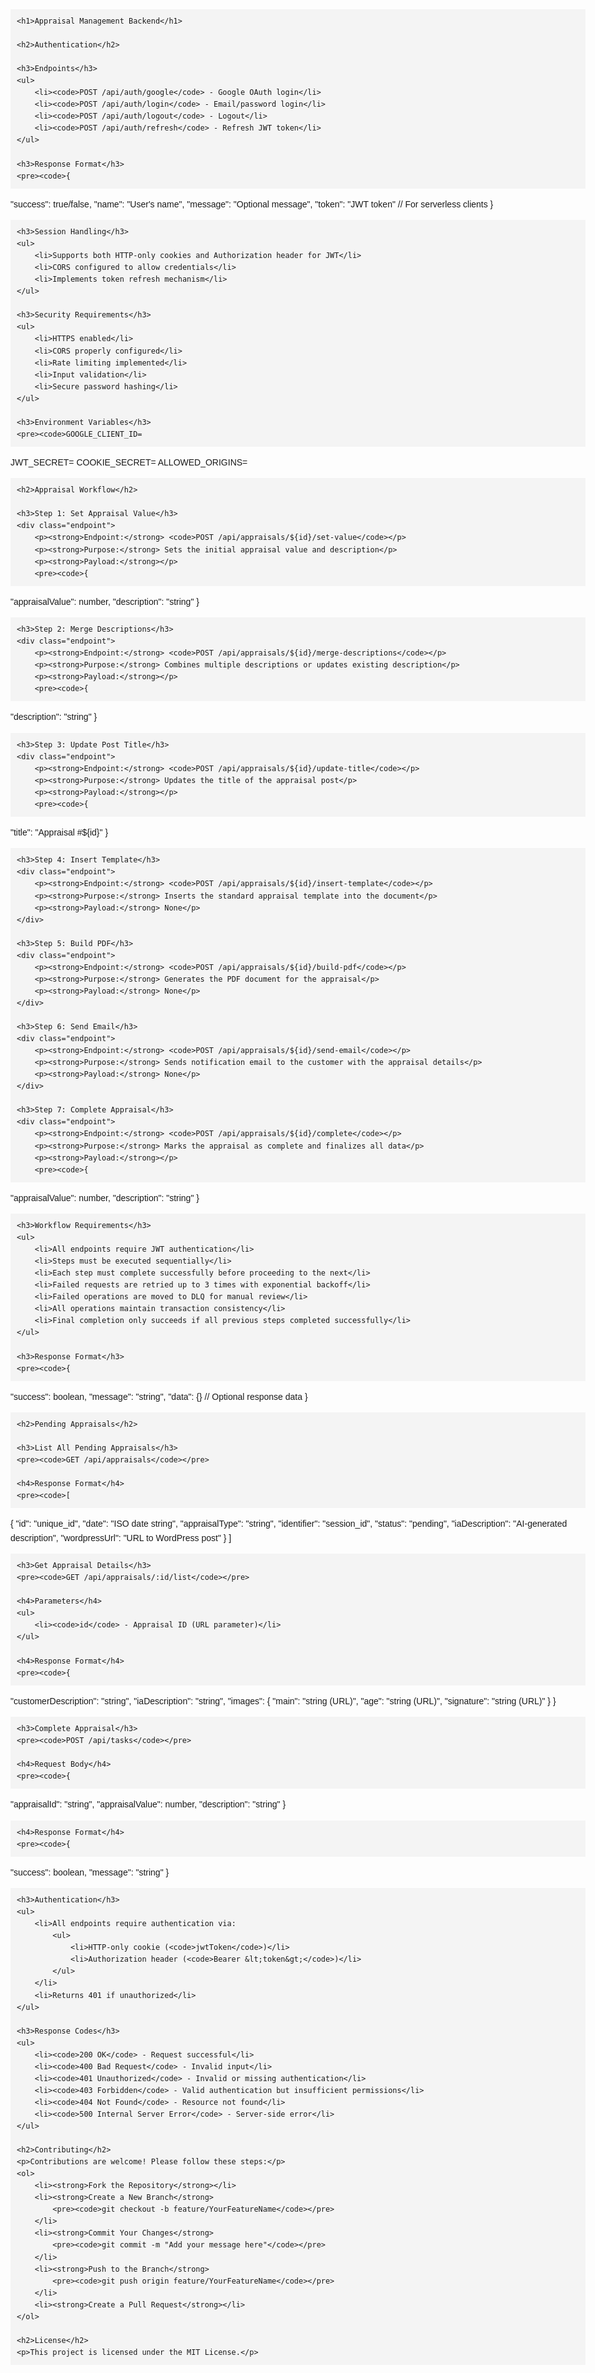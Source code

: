 <!DOCTYPE html>
<html lang="en">
<head>
    <meta charset="UTF-8">
    <title>Appraisal Management Backend</title>
    <style>
        body {
            font-family: Arial, sans-serif;
            line-height: 1.6;
            padding: 20px;
            max-width: 1000px;
            margin: auto;
        }
        h1, h2, h3, h4 {
            color: #333;
        }
        pre {
            background-color: #f4f4f4;
            padding: 10px;
            overflow-x: auto;
        }
        code {
            background-color: #f4f4f4;
            padding: 2px 4px;
            border-radius: 4px;
        }
        ul {
            list-style-type: disc;
            margin-left: 20px;
        }
        a {
            color: #0366d6;
            text-decoration: none;
        }
        a:hover {
            text-decoration: underline;
        }
        .endpoint {
            margin-bottom: 20px;
            border-left: 3px solid #0366d6;
            padding-left: 15px;
        }
    </style>
</head>
<body>

    <h1>Appraisal Management Backend</h1>

    <h2>Authentication</h2>
    
    <h3>Endpoints</h3>
    <ul>
        <li><code>POST /api/auth/google</code> - Google OAuth login</li>
        <li><code>POST /api/auth/login</code> - Email/password login</li>
        <li><code>POST /api/auth/logout</code> - Logout</li>
        <li><code>POST /api/auth/refresh</code> - Refresh JWT token</li>
    </ul>

    <h3>Response Format</h3>
    <pre><code>{
  "success": true/false,
  "name": "User's name",
  "message": "Optional message",
  "token": "JWT token" // For serverless clients
}</code></pre>

    <h3>Session Handling</h3>
    <ul>
        <li>Supports both HTTP-only cookies and Authorization header for JWT</li>
        <li>CORS configured to allow credentials</li>
        <li>Implements token refresh mechanism</li>
    </ul>

    <h3>Security Requirements</h3>
    <ul>
        <li>HTTPS enabled</li>
        <li>CORS properly configured</li>
        <li>Rate limiting implemented</li>
        <li>Input validation</li>
        <li>Secure password hashing</li>
    </ul>

    <h3>Environment Variables</h3>
    <pre><code>GOOGLE_CLIENT_ID=
JWT_SECRET=
COOKIE_SECRET=
ALLOWED_ORIGINS=</code></pre>

    <h2>Appraisal Workflow</h2>

    <h3>Step 1: Set Appraisal Value</h3>
    <div class="endpoint">
        <p><strong>Endpoint:</strong> <code>POST /api/appraisals/${id}/set-value</code></p>
        <p><strong>Purpose:</strong> Sets the initial appraisal value and description</p>
        <p><strong>Payload:</strong></p>
        <pre><code>{
  "appraisalValue": number,
  "description": "string"
}</code></pre>
    </div>

    <h3>Step 2: Merge Descriptions</h3>
    <div class="endpoint">
        <p><strong>Endpoint:</strong> <code>POST /api/appraisals/${id}/merge-descriptions</code></p>
        <p><strong>Purpose:</strong> Combines multiple descriptions or updates existing description</p>
        <p><strong>Payload:</strong></p>
        <pre><code>{
  "description": "string"
}</code></pre>
    </div>

    <h3>Step 3: Update Post Title</h3>
    <div class="endpoint">
        <p><strong>Endpoint:</strong> <code>POST /api/appraisals/${id}/update-title</code></p>
        <p><strong>Purpose:</strong> Updates the title of the appraisal post</p>
        <p><strong>Payload:</strong></p>
        <pre><code>{
  "title": "Appraisal #${id}"
}</code></pre>
    </div>

    <h3>Step 4: Insert Template</h3>
    <div class="endpoint">
        <p><strong>Endpoint:</strong> <code>POST /api/appraisals/${id}/insert-template</code></p>
        <p><strong>Purpose:</strong> Inserts the standard appraisal template into the document</p>
        <p><strong>Payload:</strong> None</p>
    </div>

    <h3>Step 5: Build PDF</h3>
    <div class="endpoint">
        <p><strong>Endpoint:</strong> <code>POST /api/appraisals/${id}/build-pdf</code></p>
        <p><strong>Purpose:</strong> Generates the PDF document for the appraisal</p>
        <p><strong>Payload:</strong> None</p>
    </div>

    <h3>Step 6: Send Email</h3>
    <div class="endpoint">
        <p><strong>Endpoint:</strong> <code>POST /api/appraisals/${id}/send-email</code></p>
        <p><strong>Purpose:</strong> Sends notification email to the customer with the appraisal details</p>
        <p><strong>Payload:</strong> None</p>
    </div>

    <h3>Step 7: Complete Appraisal</h3>
    <div class="endpoint">
        <p><strong>Endpoint:</strong> <code>POST /api/appraisals/${id}/complete</code></p>
        <p><strong>Purpose:</strong> Marks the appraisal as complete and finalizes all data</p>
        <p><strong>Payload:</strong></p>
        <pre><code>{
  "appraisalValue": number,
  "description": "string"
}</code></pre>
    </div>

    <h3>Workflow Requirements</h3>
    <ul>
        <li>All endpoints require JWT authentication</li>
        <li>Steps must be executed sequentially</li>
        <li>Each step must complete successfully before proceeding to the next</li>
        <li>Failed requests are retried up to 3 times with exponential backoff</li>
        <li>Failed operations are moved to DLQ for manual review</li>
        <li>All operations maintain transaction consistency</li>
        <li>Final completion only succeeds if all previous steps completed successfully</li>
    </ul>

    <h3>Response Format</h3>
    <pre><code>{
  "success": boolean,
  "message": "string",
  "data": {} // Optional response data
}</code></pre>

    <h2>Pending Appraisals</h2>
    
    <h3>List All Pending Appraisals</h3>
    <pre><code>GET /api/appraisals</code></pre>

    <h4>Response Format</h4>
    <pre><code>[
  {
    "id": "unique_id",
    "date": "ISO date string",
    "appraisalType": "string",
    "identifier": "session_id",
    "status": "pending",
    "iaDescription": "AI-generated description",
    "wordpressUrl": "URL to WordPress post"
  }
]</code></pre>

    <h3>Get Appraisal Details</h3>
    <pre><code>GET /api/appraisals/:id/list</code></pre>

    <h4>Parameters</h4>
    <ul>
        <li><code>id</code> - Appraisal ID (URL parameter)</li>
    </ul>

    <h4>Response Format</h4>
    <pre><code>{
  "customerDescription": "string",
  "iaDescription": "string",
  "images": {
    "main": "string (URL)",
    "age": "string (URL)",
    "signature": "string (URL)"
  }
}</code></pre>

    <h3>Complete Appraisal</h3>
    <pre><code>POST /api/tasks</code></pre>

    <h4>Request Body</h4>
    <pre><code>{
  "appraisalId": "string",
  "appraisalValue": number,
  "description": "string"
}</code></pre>

    <h4>Response Format</h4>
    <pre><code>{
  "success": boolean,
  "message": "string"
}</code></pre>

    <h3>Authentication</h3>
    <ul>
        <li>All endpoints require authentication via:
            <ul>
                <li>HTTP-only cookie (<code>jwtToken</code>)</li>
                <li>Authorization header (<code>Bearer &lt;token&gt;</code>)</li>
            </ul>
        </li>
        <li>Returns 401 if unauthorized</li>
    </ul>

    <h3>Response Codes</h3>
    <ul>
        <li><code>200 OK</code> - Request successful</li>
        <li><code>400 Bad Request</code> - Invalid input</li>
        <li><code>401 Unauthorized</code> - Invalid or missing authentication</li>
        <li><code>403 Forbidden</code> - Valid authentication but insufficient permissions</li>
        <li><code>404 Not Found</code> - Resource not found</li>
        <li><code>500 Internal Server Error</code> - Server-side error</li>
    </ul>

    <h2>Contributing</h2>
    <p>Contributions are welcome! Please follow these steps:</p>
    <ol>
        <li><strong>Fork the Repository</strong></li>
        <li><strong>Create a New Branch</strong>
            <pre><code>git checkout -b feature/YourFeatureName</code></pre>
        </li>
        <li><strong>Commit Your Changes</strong>
            <pre><code>git commit -m "Add your message here"</code></pre>
        </li>
        <li><strong>Push to the Branch</strong>
            <pre><code>git push origin feature/YourFeatureName</code></pre>
        </li>
        <li><strong>Create a Pull Request</strong></li>
    </ol>

    <h2>License</h2>
    <p>This project is licensed under the MIT License.</p>

</body>
</html>